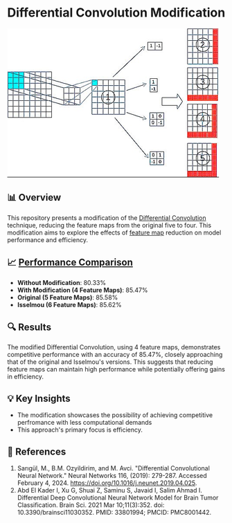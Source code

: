 # Differential Convolution Modification
![Diffconv Image](diffconv.jpg)

## 📊 Overview
This repository presents a modification of the [Differential Convolution]([Completed]_Differential_Convolution.ipynb) technique, reducing the feature maps from the original five to four. This modification aims to explore the effects of [feature map](Diffconv-4-5-6-Maps.ipynb) reduction on model performance and efficiency.

## 📈 [Performance Comparison](Testing-Diffconv-4-5-and-6-[COMPLETE].ipynb)
- **Without Modification**: 80.33%
- **With Modification (4 Feature Maps)**: 85.47%
- **Original (5 Feature Maps)**: 85.58%
- **Isselmou (6 Feature Maps)**: 85.62%

## 🔍 Results
The modified Differential Convolution, using 4 feature maps, demonstrates competitive performance with an accuracy of 85.47%, closely approaching that of the original and Isselmou's versions. This suggests that reducing feature maps can maintain high performance while potentially offering gains in efficiency.

## 💡 Key Insights
- The modification showcases the possibility of achieving competitive perfromance with less computational demands
- This approach's primary focus is efficiency.

## 📖 References
1) Sarıgül, M., B.M. Ozyildirim, and M. Avci. "Differential Convolutional Neural Network." Neural Networks 116, (2019): 279-287. Accessed February 4, 2024. https://doi.org/10.1016/j.neunet.2019.04.025.
2) Abd El Kader I, Xu G, Shuai Z, Saminu S, Javaid I, Salim Ahmad I. Differential Deep Convolutional Neural Network Model for Brain Tumor Classification. Brain Sci. 2021 Mar 10;11(3):352. doi: 10.3390/brainsci11030352. PMID: 33801994; PMCID: PMC8001442.

